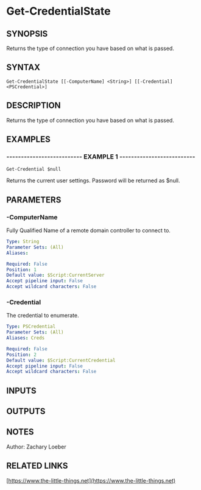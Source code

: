 ﻿---
external help file: PSAD-help.xml
online version: https://www.the-little-things.net
schema: 2.0.0
---

# Get-CredentialState

## SYNOPSIS
Returns the type of connection you have based on what is passed.

## SYNTAX

```
Get-CredentialState [[-ComputerName] <String>] [[-Credential] <PSCredential>]
```

## DESCRIPTION
Returns the type of connection you have based on what is passed.

## EXAMPLES

### -------------------------- EXAMPLE 1 --------------------------
```
Get-Credential $null
```

Returns the current user settings.
Password will be returned as $null.

## PARAMETERS

### -ComputerName
Fully Qualified Name of a remote domain controller to connect to.

```yaml
Type: String
Parameter Sets: (All)
Aliases: 

Required: False
Position: 1
Default value: $Script:CurrentServer
Accept pipeline input: False
Accept wildcard characters: False
```

### -Credential
The credential to enumerate.

```yaml
Type: PSCredential
Parameter Sets: (All)
Aliases: Creds

Required: False
Position: 2
Default value: $Script:CurrentCredential
Accept pipeline input: False
Accept wildcard characters: False
```

## INPUTS

## OUTPUTS

## NOTES
Author: Zachary Loeber

## RELATED LINKS

[https://www.the-little-things.net](https://www.the-little-things.net)

